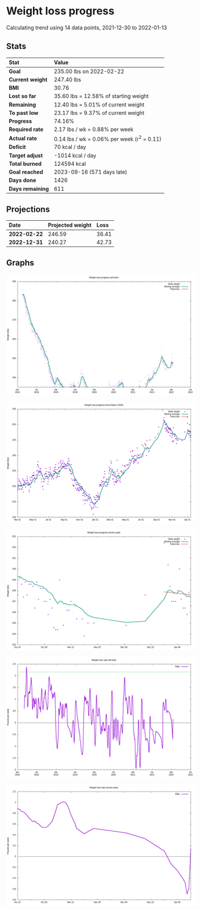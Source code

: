 # Weight loss progress

Calculating trend using 14 data points, 2021-12-30 to 2022-01-13

## Stats

Stat|Value
:-|:-
**Goal**|235.00 lbs on 2022-02-22
**Current weight**|247.40 lbs
**BMI**|30.76
**Lost so far**|35.60 lbs = 12.58% of starting weight
**Remaining**|12.40 lbs =  5.01% of current  weight
**To past low**|23.17 lbs =  9.37% of current  weight
**Progress**|74.16%
**Required rate**|2.17 lbs / wk = 0.88% per week
**Actual rate**|0.14 lbs / wk = 0.06% per week  (r<sup>2</sup> = 0.11)
**Deficit**|70 kcal / day
**Target adjust**|-1014 kcal / day
**Total burned**|124594 kcal
**Goal reached**|2023-09-16 (571 days late)
**Days done**|1426
**Days remaining**|611

## Projections

Date|Projected weight|Loss
:-|:-|:-
**2022-02-22**|246.59|36.41
**2022-12-31**|240.27|42.73

## Graphs

![](weight-graph-alltime.png)

![](weight-graph-covid.png)

![](weight-graph-recent.png)

![](rate-graph-alltime.png)

![](rate-graph-recent.png)

